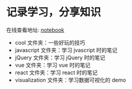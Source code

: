 # 记录学习，分享知识

在线查看地址: [notebook](http://dongqunren.gitee.io/notebook/)

- cool 文件夹：一些好玩的技巧
- javascript 文件夹：学习 jvascript 时的笔记
- jQuery 文件夹：学习 jQuery 时的笔记
- vue 文件夹：学习 vue 时的笔记
- react 文件夹：学习 react 时的笔记
- visualization 文件夹：学习数据可视化的 demo

